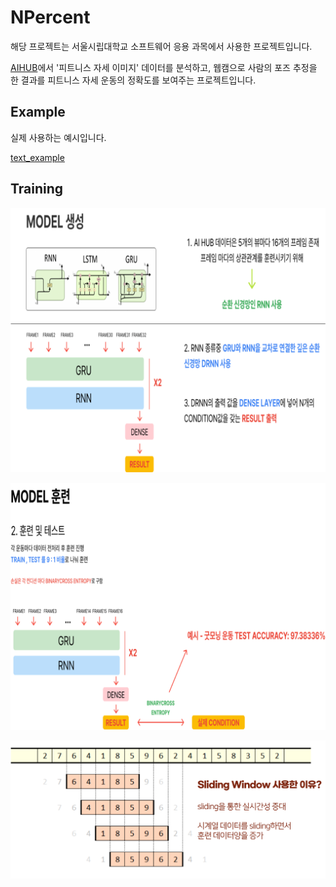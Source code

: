 # NPercent

해당 프로젝트는 서울시립대학교 소프트웨어 응용 과목에서 사용한 프로젝트입니다.

[AIHUB](https://aihub.or.kr)에서 '피트니스 자세 이미지' 데이터를 분석하고, 웹캠으로 사람의 포즈 추정을 한 결과를 피트니스 자세 운동의 정확도를 보여주는 프로젝트입니다.

## Example

실제 사용하는 예시입니다.

[text_example](./asset/test_example.gif)

## Training

![model1](./asset/model1.png)

![model2](./asset/model2.png)

![model3](./asset/model3.png)
